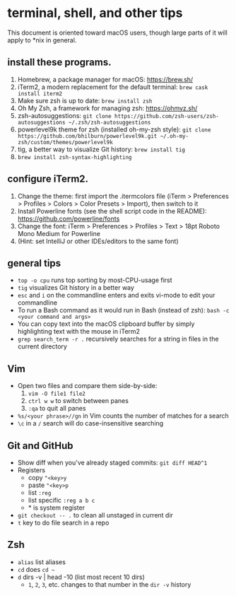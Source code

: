 # terminal, shell, and other tips

This document is oriented toward macOS users, though large parts of it will apply to *nix in general.

## install these programs.

1. Homebrew, a package manager for macOS: https://brew.sh/
1. iTerm2, a modern replacement for the default terminal: `brew cask install iterm2`
1. Make sure zsh is up to date: `brew install zsh`
1. Oh My Zsh, a framework for managing zsh: https://ohmyz.sh/
1. zsh-autosuggestions: `git clone https://github.com/zsh-users/zsh-autosuggestions ~/.zsh/zsh-autosuggestions`
1. powerlevel9k theme for zsh (installed oh-my-zsh style): `git clone https://github.com/bhilburn/powerlevel9k.git ~/.oh-my-zsh/custom/themes/powerlevel9k`
1. tig, a better way to visualize Git history: `brew install tig`
1. `brew install zsh-syntax-highlighting`

## configure iTerm2.

1. Change the theme: first import the .itermcolors file (iTerm > Preferences > Profiles > Colors > Color Presets > Import), then switch to it
1. Install Powerline fonts (see the shell script code in the README): https://github.com/powerline/fonts
1. Change the font: iTerm > Preferences > Profiles > Text > 18pt Roboto Mono Medium for Powerline
1. (Hint: set IntelliJ or other IDEs/editors to the same font)

## general tips

* `top -o cpu` runs top sorting by most-CPU-usage first
* `tig` visualizes Git history in a better way
* `esc` and `i` on the commandline enters and exits vi-mode to edit your commandline
* To run a Bash command as it would run in Bash (instead of zsh): `bash -c <your command and args>`
* You can copy text into the macOS clipboard buffer by simply highlighting text with the mouse in iTerm2
* `grep search_term -r .` recursively searches for a string in files in the current directory

## Vim

* Open two files and compare them side-by-side:
  1. `vim -O file1 file2`
  2. `ctrl w w` to switch between panes
  3. `:qa` to quit all panes
* `%s/<your phrase>//gn` in Vim counts the number of matches for a search
* `\c` in a `/` search will do case-insensitive searching

## Git and GitHub

* Show diff when you've already staged commits: `git diff HEAD^1`
* Registers
  * copy `"<key>y`
  * paste `"<key>p`
  * list `:reg`
  * list specific `:reg a b c`
  * \* is system register
* `git checkout -- .` to clean all unstaged in current dir
* `t` key to do file search in a repo

## Zsh

* `alias` list aliases
* `cd` does `cd ~`
* `d` dirs -v | head -10 (list most recent 10 dirs)
  * `1`, `2`, `3`, etc. changes to that number in the `dir -v` history
